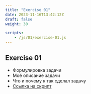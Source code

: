 ```yaml
---
title: "Exercise 01"
date: 2023-11-16T13:42:12Z
draft: false
weight: 30

scripts:
    - /js/01/exercise-01.js
---
```



## Exercise 01

* Формулировка задачи
* Моё описание задачи
* Что и почему я так сделал задачу
* [Ссылка на скрипт](/js/01/exercise-01.js)
